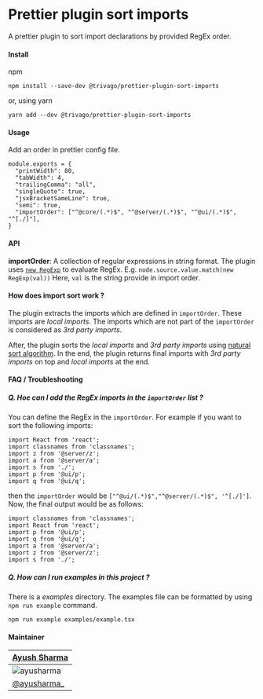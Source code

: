 # Prettier plugin sort imports

A prettier plugin to sort import declarations by provided RegEx order.

#### Install

npm

```shell script
npm install --save-dev @trivago/prettier-plugin-sort-imports
```

or, using yarn

```shell script
yarn add --dev @trivago/prettier-plugin-sort-imports
```

#### Usage

Add an order in prettier config file.

```ecmascript 6
module.exports = {
  "printWidth": 80,
  "tabWidth": 4,
  "trailingComma": "all",
  "singleQuote": true,
  "jsxBracketSameLine": true,
  "semi": true,
  "importOrder": ["^@core/(.*)$", "^@server/(.*)$", "^@ui/(.*)$", "^[./]"],
}
```

#### API

**importOrder**: A collection of regular expressions in string format. The plugin
uses [`new RegExp`](https://developer.mozilla.org/en-US/docs/Web/JavaScript/Reference/Global_Objects/RegExp)
to evaluate RegEx. E.g. `node.source.value.match(new RegExp(val))` Here, `val` 
is the string provide in import order.


#### How does import sort work ?

The plugin extracts the imports which are defined in `importOrder`. 
These imports are _local imports_. The imports which are not part of the 
`importOrder` is considered as _3rd party imports_.

After, the plugin sorts the _local imports_ and _3rd party imports_ using
[natural sort algorithm](https://en.wikipedia.org/wiki/Natural_sort_order).
In the end, the plugin returns final imports with _3rd party imports_ on top and 
_local imports_ at the end.

#### FAQ / Troubleshooting

##### Q. Hoe can I add the RegEx imports in the `importOrder` list ?
You can define the RegEx in the `importOrder`. For
example if you want to sort the following imports:
```ecmascript 6
import React from 'react';
import classnames from 'classnames';
import z from '@server/z';
import a from '@server/a';
import s from './';
import p from '@ui/p';
import q from '@ui/q';
```
then the `importOrder` would be `["^@ui/(.*)$","^@server/(.*)$", '^[./]']`. 
Now, the final output would be as follows:

```ecmascript 6
import classnames from 'classnames';
import React from 'react';
import p from '@ui/p';
import q from '@ui/q';
import a from '@server/a';
import z from '@server/z';
import s from './';
```

##### Q. How can I run examples in this project ?
There is a _examples_ directory. The examples file can be formatted by using
`npm run example` command.
 

```shell script
npm run example examples/example.tsx
```

#### Maintainer

|  [Ayush Sharma](https://github.com/ayusharma) 
|---|
| ![ayusharma](https://avatars2.githubusercontent.com/u/6918450?s=120&v=4)
| [@ayusharma_](https://twitter.com/ayusharma_) 

